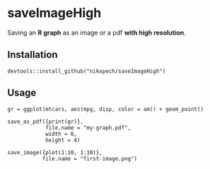 # saveImageHigh

Saving an **R graph** as an image or a pdf **with high resolution**.

## Installation

```
devtools::install_github("nikopech/saveImageHigh")
```

## Usage

```
gr = ggplot(mtcars, aes(mpg, disp, color = am)) + geom_point()

save_as_pdf({print(gr)},
            file.name = "my-graph.pdf",
            width = 6,
            height = 4)

save_image({plot(1:10, 1:10)},
           file.name = "first-image.png")
```